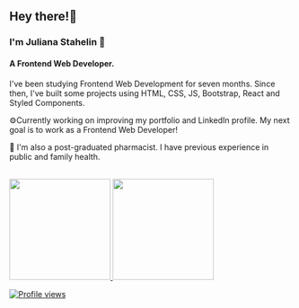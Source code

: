 ## Hey there!👋

### I'm Juliana Stahelin 🙂
#### A Frontend Web Developer.

I've been studying Frontend Web Development for seven months. Since then, I've built some projects using  HTML, CSS, JS, Bootstrap, React and Styled Components.

⚙️Currently working on improving my portfolio and LinkedIn profile. My next goal is to work as a Frontend Web Developer!

💊 I'm also a post-graduated pharmacist. I have previous experience in public and family health.

<br>
<div style="display:flex">
   <a href="https://github.com/julianastahelin">
   <img height="180em" src="https://github-readme-stats-git-masterrstaa-rickstaa.vercel.app/api?username=julianastahelin&theme=dracula">
   <img height="180em" src="https://github-readme-stats.vercel.app/api/top-langs/?username=julianastahelin&theme=dracula">
</div>

![Profile views](https://komarev.com/ghpvc/?username=julianastahelin&label=Profile%20views&color=0e75b6&style=flat) 
